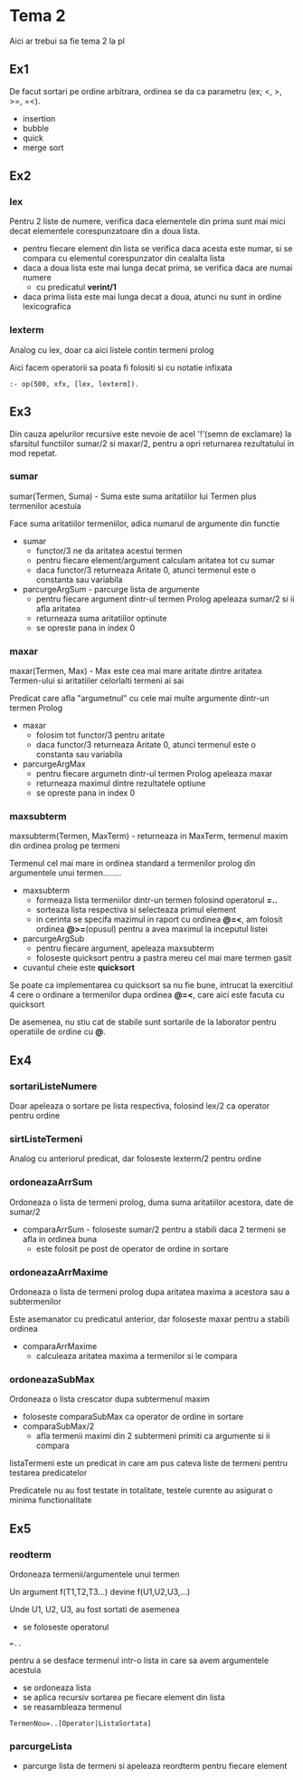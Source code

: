 # Tema 2

Aici ar trebui sa fie tema 2 la pl

## Ex1

De facut sortari pe ordine arbitrara, ordinea se da ca parametru (ex; <, >, >=, =<).

* insertion
* bubble
* quick
* merge sort

## Ex2

### lex

Pentru 2 liste de numere, verifica daca elementele din prima sunt mai mici decat
elementele corespunzatoare din a doua lista.

* pentru fiecare element din lista se verifica daca acesta este numar, si se
compara cu elementul corespunzator din cealalta lista
* daca a doua lista este mai lunga decat prima, se verifica daca are numai numere
	* cu predicatul **verint/1**
* daca prima lista este mai lunga decat a doua, atunci nu sunt in ordine lexicografica

### lexterm

Analog cu lex, doar ca aici listele contin termeni prolog

Aici facem operatorii sa poata fi folositi si cu notatie infixata

```
:- op(500, xfx, [lex, lexterm]).
```

## Ex3

Din cauza apelurilor recursive este nevoie de acel '!'(semn de exclamare) la
sfarsitul functiilor sumar/2 si maxar/2, pentru a opri returnarea rezultatului
in mod repetat.

### sumar

sumar(Termen, Suma) - Suma este suma aritatiilor lui Termen plus termenilor
acestuia

Face suma aritatiilor termeniilor, adica numarul de argumente din functie

* sumar 
	* functor/3 ne da aritatea acestui termen
	* pentru fiecare element/argument calculam aritatea tot cu sumar
	* daca functor/3 returneaza Aritate 0, atunci termenul este o constanta
sau variabila
* parcurgeArgSum - parcurge lista de argumente
	* pentru fiecare argument dintr-ul termen Prolog apeleaza sumar/2 si ii afla
aritatea
	* returneaza suma aritatiilor optinute
	* se opreste pana in index 0

### maxar

maxar(Termen, Max) - Max este cea mai mare aritate dintre aritatea Termen-ului
si aritatiiler celorlalti termeni ai sai

Predicat care afla "argumetnul" cu cele mai multe argumente dintr-un termen Prolog

* maxar
	* folosim tot functor/3 pentru aritate
	* daca functor/3 returneaza Aritate 0, atunci termenul este o constanta
sau variabila
* parcurgeArgMax
	* pentru fiecare argumetn dintr-ul termen Prolog apeleaza maxar
	* returneaza maximul dintre rezultatele optiune
	* se opreste pana in index 0

### maxsubterm

maxsubterm(Termen, MaxTerm) - returneaza in MaxTerm, termenul maxim din ordinea
prolog pe termeni

Termenul cel mai mare in ordinea standard a termenilor prolog din argumentele
unui termen........

* maxsubterm
	* formeaza lista termeniilor dintr-un termen folosind operatorul **=..**
	* sorteaza lista respectiva si selecteaza primul element
	* in cerinta se specifa mazimul in raport cu ordinea **@=<**, am folosit ordinea
**@>=**(opusul) pentru a avea maximul la inceputul listei
* parcurgeArgSub
	* pentru fiecare argument, apeleaza maxsubterm
	* foloseste quicksort pentru a pastra mereu cel mai mare termen gasit 
* cuvantul cheie este **quicksort**

Se poate ca implementarea cu quicksort sa nu fie bune, intrucat la exercitiul 4
cere o ordinare a termenilor dupa ordinea **@=<**, care aici este facuta cu quicksort

De asemenea, nu stiu cat de stabile sunt sortarile de la laborator pentru operatiile
de ordine cu **@**.

## Ex4

### sortariListeNumere

Doar apeleaza o sortare pe lista respectiva, folosind lex/2 ca operator pentru
ordine

### sirtListeTermeni

Analog cu anteriorul predicat, dar foloseste lexterm/2 pentru ordine

### ordoneazaArrSum

Ordoneaza o lista de termeni prolog, duma suma aritatiilor acestora, date de 
sumar/2

* comparaArrSum - foloseste sumar/2 pentru a stabili daca 2 termeni se afla in
ordinea buna
	* este folosit pe post de operator de ordine in sortare

### ordoneazaArrMaxime

Ordoneaza o lista de termeni prolog dupa aritatea maxima a acestora sau a
subtermenilor

Este asemanator cu predicatul anterior, dar foloseste maxar pentru a stabili ordinea

* comparaArrMaxime
	* calculeaza aritatea maxima a termenilor si le compara

### ordoneazaSubMax

Ordoneaza o lista crescator dupa subtermenul maxim

* foloseste comparaSubMax ca operator de ordine in sortare
* comparaSubMax/2
	* afla termenii maximi din 2 subtermeni primiti ca argumente si ii compara

listaTermeni este un predicat in care am pus cateva liste de termeni pentru
testarea predicatelor

Predicatele nu au fost testate in totalitate, testele curente au asigurat o minima
functionalitate


## Ex5

### reodterm

Ordoneaza termenii/argumentele unui termen

Un argument f(T1,T2,T3...) devine f(U1,U2,U3,...)

Unde U1, U2, U3, au fost sortati de asemenea

* se foloseste operatorul
```
=..
```
pentru a se desface termenul intr-o lista in care sa avem argumentele acestuia

* se ordoneaza lista
* se aplica recursiv sortarea pe fiecare element din lista
* se reasambleaza termenul
```
TermenNou=..[Operator|ListaSortata]
```

### parcurgeLista

* parcurge lista de termeni si apeleaza reordterm pentru fiecare element
